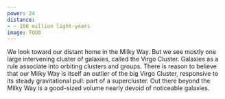 ```yaml
---
power: 24
distance:
- ~ 100 million light-years
image: TODO
---
```

We look toward our distant home in the Milky Way. But we see mostly one large intervening cluster of galaxies, called the Virgo Cluster. Galaxies as a rule associate into orbiting clusters and groups. There is reason to believe that our Milky Way is itself an outlier of the big Virgo Cluster, responsive to its steady gravitational pull: part of a supercluster. Out there beyond the Milky Way is a good-sized volume nearly devoid of noticeable galaxies.
